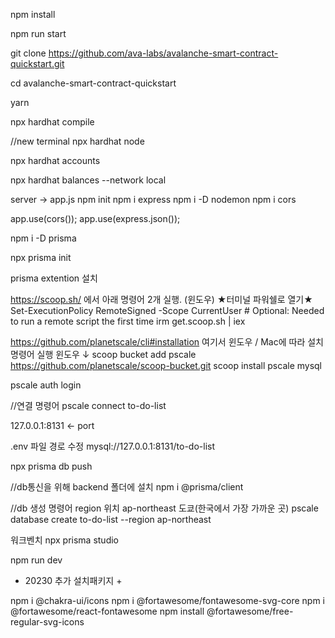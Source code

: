 npm install

npm run start

git clone https://github.com/ava-labs/avalanche-smart-contract-quickstart.git

cd avalanche-smart-contract-quickstart

yarn

npx hardhat compile

//new terminal
npx hardhat node

npx hardhat accounts

npx hardhat balances --network local

server -> app.js
npm init
npm i express
npm i -D nodemon
npm i cors

app.use(cors());
app.use(express.json());

npm i -D prisma

npx prisma init

prisma extention 설치

https://scoop.sh/ 에서 아래 명령어 2개 실행. (윈도우) ★터미널 파워쉘로 열기★
Set-ExecutionPolicy RemoteSigned -Scope CurrentUser # Optional: Needed to run a remote script the first time
irm get.scoop.sh | iex

https://github.com/planetscale/cli#installation
여기서 윈도우 / Mac에 따라 설치명령어 실행
윈도우 ↓
scoop bucket add pscale https://github.com/planetscale/scoop-bucket.git
scoop install pscale mysql

pscale auth login

//연결 명령어
pscale connect to-do-list

127.0.0.1:8131 <- port

.env 파일 경로 수정
mysql://127.0.0.1:8131/to-do-list

npx prisma db push

//db통신을 위해 backend 폴더에 설치
npm i @prisma/client

//db 생성 명령어 region 위치 ap-northeast 도쿄(한국에서 가장 가까운 곳)
pscale database create to-do-list --region ap-northeast

워크벤치
npx prisma studio

npm run dev

- 20230 추가 설치패키지 +

npm i @chakra-ui/icons
npm i @fortawesome/fontawesome-svg-core
npm i @fortawesome/react-fontawesome
npm install @fortawesome/free-regular-svg-icons
